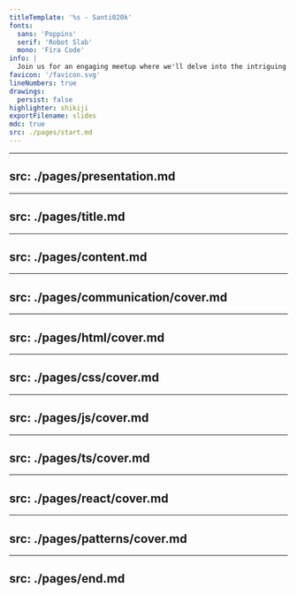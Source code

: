 ```yaml
---
titleTemplate: '%s - Santi020k'
fonts:
  sans: 'Poppins'
  serif: 'Robot Slab'
  mono: 'Fira Code'
info: |
  Join us for an engaging meetup where we'll delve into the intriguing realm of technical interviews within the React ecosystem! In this interactive talk, we'll tackle common questions that often arise during technical interviews for React-related positions. We'll share experiences, practical strategies, and tips to excel in these processes and propel your career forward as a React developer.
favicon: '/favicon.svg'
lineNumbers: true
drawings:
  persist: false
highlighter: shikiji
exportFilename: slides
mdc: true
src: ./pages/start.md
---
```


---
src: ./pages/presentation.md
---

---
src: ./pages/title.md
---

---
src: ./pages/content.md
---

<!-- Communication -->

---
src: ./pages/communication/cover.md
---

<!-- HTML -->

---
src: ./pages/html/cover.md
---

<!-- CSS -->

---
src: ./pages/css/cover.md
---

<!-- JS -->

---
src: ./pages/js/cover.md
---

<!-- TS -->

---
src: ./pages/ts/cover.md
---

<!-- REACT -->

---
src: ./pages/react/cover.md
---

<!-- PATTERNS -->

---
src: ./pages/patterns/cover.md
---

<!-- END -->

---
src: ./pages/end.md
---
